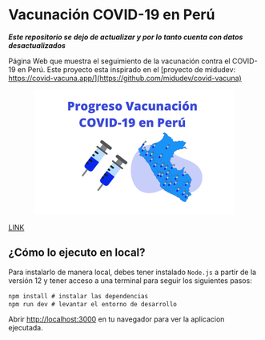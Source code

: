 # Vacunación COVID-19 en Perú

***Este repositorio se dejo de actualizar y por lo tanto cuenta con datos desactualizados***

Página Web que muestra el seguimiento de la vacunación contra el COVID-19 en Perú. Este proyecto esta inspirado en el [proyecto de midudev: https://covid-vacuna.app/](https://github.com/midudev/covid-vacuna)

<p align="center">
  <img src="https://github.com/renansalazar/covidvacunaperu/blob/main/public/og.png?raw=true">
</p>

[LINK](https://covidvacunaperu.app/)

## ¿Cómo lo ejecuto en local?

Para instalarlo de manera local, debes tener instalado `Node.js` a partir de la versión 12 y tener acceso a una terminal para seguir los siguientes pasos:

```
npm install # instalar las dependencias
npm run dev # levantar el entorno de desarrollo
```

Abrir [http://localhost:3000](http://localhost:3000) en tu navegador para ver la aplicacion ejecutada.
